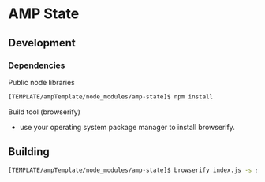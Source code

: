 AMP State
=========


Development
-----------

### Dependencies

Public node libraries

```bash
[TEMPLATE/ampTemplate/node_modules/amp-state]$ npm install
```

Build tool (browserify)

* use your operating system package manager to install browserify.


Building
--------

```bash
[TEMPLATE/ampTemplate/node_modules/amp-state]$ browserify index.js -s state -o dist/state.js
```
